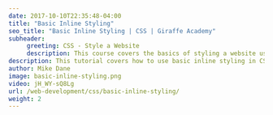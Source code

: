 ```yaml
---
date: 2017-10-10T22:35:48-04:00
title: "Basic Inline Styling"
seo_title: "Basic Inline Styling | CSS | Giraffe Academy"
subheader:
     greeting: CSS - Style a Website
     description: This course covers the basics of styling a website using CSS. Work your way through the videos and we'll teach you everything you need to know to style a basic website!
description: This tutorial covers how to use basic inline styling in CSS.
author: Mike Dane
image: basic-inline-styling.png
video: jH_WY-sQ8Lg
url: /web-development/css/basic-inline-styling/
weight: 2
---
```

